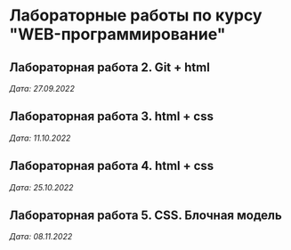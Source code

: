 # Лабораторные работы по курсу "WEB-программирование"

## Лабораторная работа 2. Git + html

*Дата: 27.09.2022*

## Лабораторная работа 3. html + css

*Дата: 11.10.2022*

## Лабораторная работа 4. html + css

*Дата: 25.10.2022*

## Лабораторная работа 5. CSS. Блочная модель

*Дата: 08.11.2022*
